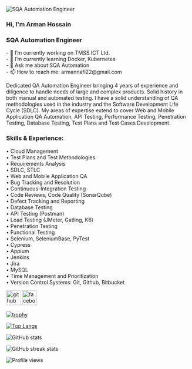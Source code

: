 ![SQA Automation Engineer](https://scontent.fdac1-1.fna.fbcdn.net/v/t39.30808-6/352539075_624627402711622_7659032182930767050_n.jpg?_nc_cat=100&ccb=1-7&_nc_sid=730e14&_nc_eui2=AeEQmusAYdkAkR0MEUGp4DB0L3M6vPjKvxAvczq8-Mq_EEXJrp40Gj0XjxXRGVnWqKJyb0_gknf_GMXufgqF9Nx2&_nc_ohc=2ZCnCf6E6BYAX95GSZ4&_nc_zt=23&_nc_ht=scontent.fdac1-1.fna&oh=00_AfCxCxIJgA_fXMPdK_Jsb8gXgsH1KvwwZT_STpQoAEPPhg&oe=6486DEFD)

### Hi, I'm Arman Hossain
### SQA Automation Engineer
<p>
- 🔭 I’m currently working on TMSS ICT Ltd. <br> 
- 🌱 I’m currently learning Docker, Kubernetes <br>
- 💬 Ask me about SQA Automation <br>
- 📫 How to reach me: armannafi22@gmail.com </p> 

  
Dedicated QA Automation Engineer bringing 4 years of experience and diligence to handle needs of large and complex products. Solid history in both manual and automated testing. I have a solid understanding of QA methodologies used in the industry and the Software Development Life Cycle (SDLC). My areas of expertise extend to cover Web and Mobile Application QA Automation, API Testing, Performance Testing, Penetration Testing, Database Testing, Test Plans and Test Cases Development.

### Skills & Experience: 
<p>
•	Cloud Management <br>
•	Test Plans and Test Methodologies <br>
•	Requirements Analysis <br>
•	SDLC, STLC <br>
•	Web and Mobile Application QA <br>
•	Bug Tracking and Resolution <br>
•	Continuous-Integration Testing <br>
•	Code Reviews, Code Quality (SonarQube) <br>
•	Defect Tracking and Reporting <br>
•	Database Testing <br>
•	API Testing (Postman) <br> 
•	Load Testing (JMeter, Gatling, K6) <br>
•	Penetration Testing <br>
•	Functional Testing <br>
•	Selenium, SeleniumBase, PyTest <br>
• Cypress <br>  
•	Appium <br>
•	Jenkins <br>
•	Jira <br>
•	MySQL <br>
•	Time Management and Prioritization <br>
•	Version Control Systems: Git, Github, Bitbucket </p>



[<img src='https://cdn.jsdelivr.net/npm/simple-icons@3.0.1/icons/github.svg' alt='github' height='40'>](https://github.com/arman-nafi)  [<img src='https://cdn.jsdelivr.net/npm/simple-icons@3.0.1/icons/facebook.svg' alt='facebook' height='40'>](https://www.facebook.com/armannafi2288)  

[![trophy](https://github-profile-trophy.vercel.app/?username=arman-nafi)](https://github.com/ryo-ma/github-profile-trophy)

[![Top Langs](https://github-readme-stats.vercel.app/api/top-langs/?username=arman-nafi)](https://github.com/anuraghazra/github-readme-stats)

![GitHub stats](https://github-readme-stats.vercel.app/api?username=arman-nafi&show_icons=true)  

![GitHub streak stats](https://streak-stats.demolab.com/?user=arman-nafi)  

![Profile views](https://gpvc.arturio.dev/arman-nafi)

  
